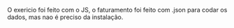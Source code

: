 O exericio foi feito com o JS, o faturamento foi feito com .json para codar os dados, mas nao é preciso da instalação.
